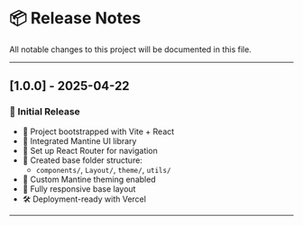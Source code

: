 # 📦 Release Notes

All notable changes to this project will be documented in this file.

---

## [1.0.0] - 2025-04-22

### 🎉 Initial Release

- 🚀 Project bootstrapped with Vite + React
- 🎨 Integrated Mantine UI library
- 🔗 Set up React Router for navigation
- 🔧 Created base folder structure:
  - `components/`, `Layout/`, `theme/`, `utils/`
- 💅 Custom Mantine theming enabled
- 🧪 Fully responsive base layout
- 🛠 Deployment-ready with Vercel

---

